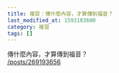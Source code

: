 ```yaml
---
title: 複習：傳什麼內容，才算傳到福音？
last_modified_at: 1593183600
category: 複習
tags: []
---
```


<p>傳什麼內容，才算傳到福音？<br>
<a href="/posts/269193656" target="_blank">/posts/269193656</a></p>

<p>&nbsp;</p>

